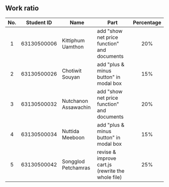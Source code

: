 ## Work ratio

|No.| Student ID    | Name                     | Part              | Percentage |
|:-:| :-----------: | ------------------------ | --------------- | :--------: |
| 1 | 63130500006 | Kittiphum Uamthon        | add "show net price function" and documents | 20% |
| 2 | 63130500026 | Chotiwit Souyan          | add "plus & minus button" in modal box | 15% |
| 3 | 63130500032 | Nutchanon Assawachin     | add "show net price function" and documents | 20% |
| 4 | 63130500034 | Nuttida Meeboon          | add "plus & minus button" in modal box | 15% |
| 5 | 63130500042 | Songglod Petchamras      | revise & improve cart.js (rewrite the whole file) | 25% |
